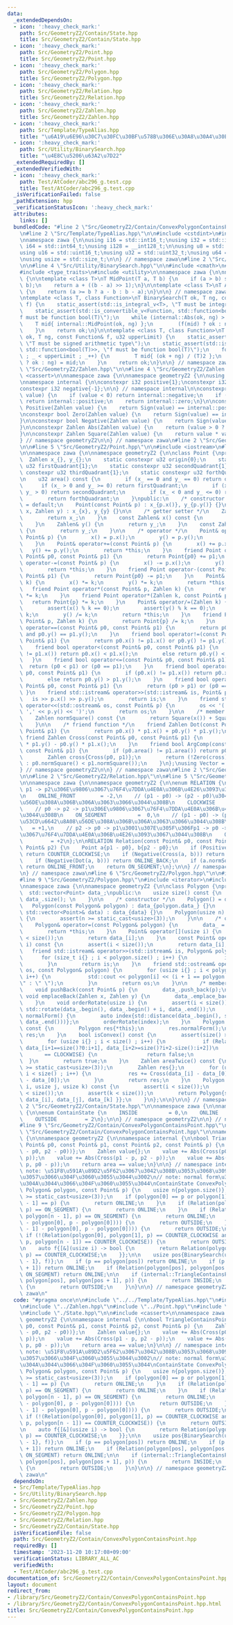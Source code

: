 ```yaml
---
data:
  _extendedDependsOn:
  - icon: ':heavy_check_mark:'
    path: Src/GeometryZ2/Contain/State.hpp
    title: Src/GeometryZ2/Contain/State.hpp
  - icon: ':heavy_check_mark:'
    path: Src/GeometryZ2/Point.hpp
    title: Src/GeometryZ2/Point.hpp
  - icon: ':heavy_check_mark:'
    path: Src/GeometryZ2/Polygon.hpp
    title: Src/GeometryZ2/Polygon.hpp
  - icon: ':heavy_check_mark:'
    path: Src/GeometryZ2/Relation.hpp
    title: Src/GeometryZ2/Relation.hpp
  - icon: ':heavy_check_mark:'
    path: Src/GeometryZ2/Zahlen.hpp
    title: Src/GeometryZ2/Zahlen.hpp
  - icon: ':heavy_check_mark:'
    path: Src/Template/TypeAlias.hpp
    title: "\u6A19\u6E96\u30C7\u30FC\u30BF\u578B\u306E\u30A8\u30A4\u30EA\u30A2\u30B9"
  - icon: ':heavy_check_mark:'
    path: Src/Utility/BinarySearch.hpp
    title: "\u4E8C\u5206\u63A2\u7D22"
  _extendedRequiredBy: []
  _extendedVerifiedWith:
  - icon: ':heavy_check_mark:'
    path: Test/AtCoder/abc296_g.test.cpp
    title: Test/AtCoder/abc296_g.test.cpp
  _isVerificationFailed: false
  _pathExtension: hpp
  _verificationStatusIcon: ':heavy_check_mark:'
  attributes:
    links: []
  bundledCode: "#line 2 \"Src/GeometryZ2/Contain/ConvexPolygonContainsPoint.hpp\"\n\
    \n#line 2 \"Src/Template/TypeAlias.hpp\"\n\n#include <cstdint>\n#include <cstddef>\n\
    \nnamespace zawa {\n\nusing i16 = std::int16_t;\nusing i32 = std::int32_t;\nusing\
    \ i64 = std::int64_t;\nusing i128 = __int128_t;\n\nusing u8 = std::uint8_t;\n\
    using u16 = std::uint16_t;\nusing u32 = std::uint32_t;\nusing u64 = std::uint64_t;\n\
    \nusing usize = std::size_t;\n\n} // namespace zawa\n#line 2 \"Src/Utility/BinarySearch.hpp\"\
    \n\n#line 4 \"Src/Utility/BinarySearch.hpp\"\n\n#include <cmath>\n#include <functional>\n\
    #include <type_traits>\n#include <utility>\n\nnamespace zawa {\n\nnamespace internal\
    \ {\n\ntemplate <class T>\nT MidPoint(T a, T b) {\n    if (a > b) std::swap(a,\
    \ b);\n    return a + ((b - a) >> 1);\n}\n\ntemplate <class T>\nT Abs(T a, T b)\
    \ {\n    return (a >= b ? a - b : b - a);\n}\n\n} // namespace zawa::internal\n\
    \ntemplate <class T, class Function>\nT BinarySearch(T ok, T ng, const Function&\
    \ f) {\n    static_assert(std::is_integral_v<T>, \"T must be integral type\");\n\
    \    static_assert(std::is_convertible_v<Function, std::function<bool(T)>>, \"\
    f must be function bool(T)\");\n    while (internal::Abs(ok, ng) > 1) {\n    \
    \    T mid{ internal::MidPoint(ok, ng) };\n        (f(mid) ? ok : ng) = mid;\n\
    \    }\n    return ok;\n}\n\ntemplate <class T, class Function>\nT BinarySearch(T\
    \ ok, T ng, const Function& f, u32 upperLimit) {\n    static_assert(std::is_signed_v<T>,\
    \ \"T must be signed arithmetic type\");\n    static_assert(std::is_convertible_v<Function,\
    \ std::function<bool(T)>>, \"f must be function bool(T)\");\n    for (u32 _{}\
    \ ; _ < upperLimit ; _++) {\n        T mid{ (ok + ng) / (T)2 };\n        (f(mid)\
    \ ? ok : ng) = mid;\n    }\n    return ok;\n}\n\n} // namespace zawa\n#line 2\
    \ \"Src/GeometryZ2/Zahlen.hpp\"\n\n#line 4 \"Src/GeometryZ2/Zahlen.hpp\"\n\n#include\
    \ <cassert>\n\nnamespace zawa {\n\nnamespace geometryZ2 {\n\nusing Zahlen = i64;\n\
    \nnamespace internal {\n\nconstexpr i32 positive{1};\nconstexpr i32 zero{0};\n\
    constexpr i32 negative{-1};\n\n} // namespace internal\n\nconstexpr i32 Sign(Zahlen\
    \ value) {\n    if (value < 0) return internal::negative;\n    if (value > 0)\
    \ return internal::positive;\n    return internal::zero;\n}\n\nconstexpr bool\
    \ Positive(Zahlen value) {\n    return Sign(value) == internal::positive;\n}\n\
    \nconstexpr bool Zero(Zahlen value) {\n    return Sign(value) == internal::zero;\n\
    }\n\nconstexpr bool Negative(Zahlen value) {\n    return Sign(value) == internal::negative;\n\
    }\n\nconstexpr Zahlen Abs(Zahlen value) {\n    return (value > 0 ? value : -value);\n\
    }\n\nconstexpr Zahlen Square(Zahlen value) {\n    return value * value;\n}\n\n\
    } // namespace geometryZ2\n\n} // namespace zawa\n#line 2 \"Src/GeometryZ2/Point.hpp\"\
    \n\n#line 5 \"Src/GeometryZ2/Point.hpp\"\n\n#include <iostream>\n#line 8 \"Src/GeometryZ2/Point.hpp\"\
    \n\nnamespace zawa {\n\nnamespace geometryZ2 {\n\nclass Point {\nprivate:\n  \
    \  Zahlen x_{}, y_{};\n    static constexpr u32 origin{0};\n    static constexpr\
    \ u32 firstQuadrant{1};\n    static constexpr u32 secondQuadrant{1};\n    static\
    \ constexpr u32 thirdQuadrant{1};\n    static constexpr u32 forthQuadrant{1};\n\
    \n    u32 area() const {\n        if (x_ == 0 and y_ == 0) return origin;\n  \
    \      if (x_ > 0 and y_ >= 0) return firstQuadrant;\n        if (x_ <= 0 and\
    \ y_ > 0) return secondQuadrant;\n        if (x_ < 0 and y_ <= 0) return thirdQuadrant;\n\
    \        return forthQuadrant;\n    }\npublic:\n    /* constructor */\n    Point()\
    \ = default;\n    Point(const Point& p) : x_{p.x()}, y_{p.y()} {}\n    Point(Zahlen\
    \ x, Zahlen y) : x_{x}, y_{y} {}\n\n    /* getter setter */\n    Zahlen& x() {\n\
    \        return x_;\n    }\n    const Zahlen& x() const {\n        return x_;\n\
    \    }\n    Zahlen& y() {\n        return y_;\n    }\n    const Zahlen& y() const\
    \ {\n        return y_;\n    }\n\n    /* operator */\n    Point& operator=(const\
    \ Point& p) {\n        x() = p.x();\n        y() = p.y();\n        return *this;\n\
    \    }\n    Point& operator+=(const Point& p) {\n        x() += p.x();\n     \
    \   y() += p.y();\n        return *this;\n    }\n    friend Point operator+(const\
    \ Point& p0, const Point& p1) {\n        return Point{p0} += p1;\n    }\n    Point&\
    \ operator-=(const Point& p) {\n        x() -= p.x();\n        y() -= p.y();\n\
    \        return *this;\n    }\n    friend Point operator-(const Point& p0, const\
    \ Point& p1) {\n        return Point{p0} -= p1;\n    }\n    Point& operator*=(Zahlen\
    \ k) {\n        x() *= k;\n        y() *= k;\n        return *this;\n    }\n \
    \   friend Point operator*(const Point& p, Zahlen k) {\n        return Point{p}\
    \ *= k;\n    }\n    friend Point operator*(Zahlen k, const Point& p) {\n     \
    \   return Point{p} *= k;\n    }\n    Point& operator/=(Zahlen k) {\n        assert(k);\n\
    \        assert(x() % k == 0);\n        assert(y() % k == 0);\n        x() /=\
    \ k;\n        y() /= k;\n        return *this;\n    }\n    friend Point operator/(const\
    \ Point& p, Zahlen k) {\n        return Point{p} /= k;\n    }\n    friend bool\
    \ operator==(const Point& p0, const Point& p1) {\n        return p0.x() == p1.x()\
    \ and p0.y() == p1.y();\n    }\n    friend bool operator!=(const Point& p0, const\
    \ Point& p1) {\n        return p0.x() != p1.x() or p0.y() != p1.y();\n    }\n\
    \    friend bool operator<(const Point& p0, const Point& p1) {\n        if (p0.x()\
    \ != p1.x()) return p0.x() < p1.x();\n        else return p0.y() < p1.y();\n \
    \   }\n    friend bool operator<=(const Point& p0, const Point& p1) {\n      \
    \  return (p0 < p1) or (p0 == p1);\n    }\n    friend bool operator>(const Point&\
    \ p0, const Point& p1) {\n        if (p0.x() != p1.x()) return p0.x() > p1.x();\n\
    \        else return p0.y() > p1.y();\n    }\n    friend bool operator>=(const\
    \ Point& p0, const Point& p1) {\n        return (p0 > p1) or (p0 == p1);\n   \
    \ }\n    friend std::istream& operator>>(std::istream& is, Point& p) {\n     \
    \   is >> p.x() >> p.y();\n        return is;\n    }\n    friend std::ostream&\
    \ operator<<(std::ostream& os, const Point& p) {\n        os << '(' << p.x() <<\
    \ ',' << p.y() << ')';\n        return os;\n    }\n\n    /* member function */\n\
    \    Zahlen normSquare() const {\n        return Square(x()) + Square(y());\n\
    \    }\n\n    /* friend function */\n    friend Zahlen Dot(const Point& p0, const\
    \ Point& p1) {\n        return p0.x() * p1.x() + p0.y() * p1.y();\n    }\n   \
    \ friend Zahlen Cross(const Point& p0, const Point& p1) {\n        return p0.x()\
    \ * p1.y() - p0.y() * p1.x();\n    }\n    friend bool ArgComp(const Point& p0,\
    \ const Point& p1) {\n        if (p0.area() != p1.area()) return p0.area() < p1.area();\n\
    \        Zahlen cross{Cross(p0, p1)};\n        return (!Zero(cross) ? Positive(cross)\
    \ : p0.normSquare() < p1.normSquare());\n    }\n};\nusing Vector = Point;\n\n\
    } // namespace geometryZ2\n\n} // namespace zawa\n#line 2 \"Src/GeometryZ2/Polygon.hpp\"\
    \n\n#line 2 \"Src/GeometryZ2/Relation.hpp\"\n\n#line 5 \"Src/GeometryZ2/Relation.hpp\"\
    \n\nnamespace zawa {\n\nnamespace geometryZ2 {\n\nenum RELATION {\n    // p0 ->\
    \ p1 -> p2\u306E\u9806\u3067\u76F4\u7DDA\u4E0A\u306B\u4E26\u3093\u3067\u3044\u308B\
    \n    ONLINE_FRONT        = -2,\n    // (p1 - p0) -> (p2 - p0)\u304C\u6642\u8A08\
    \u56DE\u308A\u306B\u306A\u3063\u3066\u3044\u308B\n    CLOCKWISE           = -1,\n\
    \    // p0 -> p2 -> p1\u306E\u9806\u3067\u76F4\u7DDA\u4E0A\u306B\u4E26\u3093\u3067\
    \u3044\u308B\n    ON_SEGMENT          =  0,\n    // (p1 - p0) -> (p2 - p0)\u304C\
    \u53CD\u6642\u8A08\u56DE\u308A\u306B\u306A\u3063\u3066\u3044\u308B\n    COUNTER_CLOCKWISE\
    \   = +1,\n    // p2 -> p0 -> p1\u3001\u307E\u305F\u306Fp1 -> p0 -> p2\u306E\u9806\
    \u3067\u76F4\u7DDA\u4E0A\u306B\u4E26\u3093\u3067\u3044\u308B\n    ONLINE_BACK\
    \         = +2\n};\n\nRELATION Relation(const Point& p0, const Point& p1, const\
    \ Point& p2) {\n    Point a{p1 - p0}, b{p2 - p0};\n    if (Positive(Cross(a, b)))\
    \ return COUNTER_CLOCKWISE;\n    if (Negative(Cross(a, b))) return CLOCKWISE;\n\
    \    if (Negative(Dot(a, b))) return ONLINE_BACK;\n    if (a.normSquare() < b.normSquare())\
    \ return ONLINE_FRONT;\n    return ON_SEGMENT;\n};\n\n} // namespace geometryZ2\n\
    \n} // namespace zawa\n#line 6 \"Src/GeometryZ2/Polygon.hpp\"\n\n#include <algorithm>\n\
    #line 9 \"Src/GeometryZ2/Polygon.hpp\"\n#include <iterator>\n#include <vector>\n\
    \nnamespace zawa {\n\nnamespace geometryZ2 {\n\nclass Polygon {\nprivate:\n  \
    \  std::vector<Point> data_;\npublic:\n    usize size() const {\n        return\
    \ data_.size(); \n    }\n\n    /* constructor */\n    Polygon() = default;\n \
    \   Polygon(const Polygon& polygon) : data_{polygon.data_} {}\n    Polygon(const\
    \ std::vector<Point>& data) : data_{data} {}\n    Polygon(usize n) : data_{n}\
    \ {\n        assert(n >= static_cast<usize>(3));\n    }\n\n    /* operator */\n\
    \    Polygon& operator=(const Polygon& polygon) {\n        data_ = polygon.data_;\n\
    \        return *this;\n    }\n    Point& operator[](usize i) {\n        assert(i\
    \ < size());\n        return data_[i];\n    }\n    const Point& operator[](usize\
    \ i) const {\n        assert(i < size());\n        return data_[i];\n    }\n \
    \   friend std::istream& operator>>(std::istream& is, Polygon& polygon) {\n  \
    \      for (size_t i{} ; i < polygon.size() ; i++) {\n            is >> polygon[i];\n\
    \        }\n        return is;\n    }\n    friend std::ostream& operator<<(std::ostream&\
    \ os, const Polygon& polygon) {\n        for (usize i{} ; i < polygon.size() ;\
    \ i++) {\n            std::cout << polygon[i] << (i + 1 == polygon.size() ? \"\
    \" : \" \");\n        }\n        return os;\n    }\n\n    /* member function */\n\
    \    void pushBack(const Point& p) {\n        data_.push_back(p);\n    }\n   \
    \ void emplaceBack(Zahlen x, Zahlen y) {\n        data_.emplace_back(x, y);\n\
    \    }\n    void orderRotate(usize i) {\n        assert(i < size());\n       \
    \ std::rotate(data_.begin(), data_.begin() + i, data_.end());\n    }\n    void\
    \ normalForm() {\n        auto index{std::distance(data_.begin(), std::min_element(data_.begin(),\
    \ data_.end()))};\n        orderRotate(index);\n    }\n    Polygon normalFormed()\
    \ const {\n        Polygon res{*this};\n        res.normalForm();\n        return\
    \ res;\n    }\n    bool isConvex() const {\n        assert(size() >= static_cast<usize>(3));\n\
    \        for (usize i{} ; i < size() ; i++) {\n            if (Relation(data_[i],\
    \ data_[i+1==size()?0:i+1], data_[i+2>=size()?i+2-size():i+2])\n             \
    \       == CLOCKWISE) {\n                return false;\n            }\n      \
    \  }\n        return true;\n    }\n    Zahlen areaTwice() const {\n        assert(size()\
    \ >= static_cast<usize>(3));\n        Zahlen res{};\n        for (usize i{1} ;\
    \ i < size() ; i++) {\n            res += Cross(data_[i] - data_[0], data_[i+1==size()?0:i+1]\
    \ - data_[0]);\n        }\n        return res;\n    }\n    Polygon subtriangle(usize\
    \ i, usize j, usize k) const {\n        assert(i < size());\n        assert(j\
    \ < size());\n        assert(k < size());\n        return Polygon{std::vector<Point>{\
    \ data_[i], data_[j], data_[k] }};\n    }\n};\n\n}\n\n} // namespace zawa\n#line\
    \ 2 \"Src/GeometryZ2/Contain/State.hpp\"\n\nnamespace zawa {\n\nnamespace geometryZ2\
    \ {\n\nenum ContainState {\n    INSIDE          = 0,\n    ONLINE          = 1,\n\
    \    OUTSIDE         = 2\n};\n\n} // namespace geometryZ2\n\n} // namespace zawa\n\
    #line 9 \"Src/GeometryZ2/Contain/ConvexPolygonContainsPoint.hpp\"\n\n#line 11\
    \ \"Src/GeometryZ2/Contain/ConvexPolygonContainsPoint.hpp\"\n\nnamespace zawa\
    \ {\n\nnamespace geometryZ2 {\n\nnamespace internal {\n\nbool TriangleContainsPoint(const\
    \ Point& p0, const Point& p1, const Point& p2, const Point& p) {\n    Zahlen area{Abs(Cross(p1\
    \ - p0, p2 - p0))};\n    Zahlen value{};\n    value += Abs(Cross(p0 - p, p1 -\
    \ p));\n    value += Abs(Cross(p1 - p, p2 - p));\n    value += Abs(Cross(p2 -\
    \ p, p0 - p));\n    return area == value;\n}\n\n} // namespace internal\n\n//\
    \ note: \u51F8\u591A\u89D2\u5F62\u3067\u3042\u308B\u3053\u3068\u3092\u78BA\u8A8D\
    \u3057\u3066\u304F\u3060\u3055\u3044\u3002\n// note: normal form\u306B\u3057\u3066\
    \u304A\u3044\u3066\u304F\u3060\u3055\u3044\nContainState ConvexPolygonContainsPoint(const\
    \ Polygon& polygon, const Point& p) {\n    usize n{polygon.size()};\n    assert(n\
    \ >= static_cast<usize>(3));\n    if (polygon[0] == p or polygon[1] == p or polygon[n\
    \ - 1] == p) {\n        return ONLINE;\n    }\n    if (Relation(polygon[0], polygon[1],\
    \ p) == ON_SEGMENT) {\n        return ONLINE;\n    }\n    if (Relation(polygon[0],\
    \ polygon[n - 1], p) == ON_SEGMENT) {\n        return ONLINE;\n    }\n    if (Zero(Cross(polygon[1]\
    \ - polygon[0], p - polygon[0]))) {\n        return OUTSIDE;\n    }\n    if (Zero(Cross(polygon[n\
    \ - 1] - polygon[0], p - polygon[0]))) {\n        return OUTSIDE;\n    }\n   \
    \ if (!(Relation(polygon[0], polygon[1], p) == COUNTER_CLOCKWISE and Relation(polygon[0],\
    \ p, polygon[n - 1]) == COUNTER_CLOCKWISE)) {\n        return OUTSIDE;\n    }\n\
    \n    auto f{[&](usize i) -> bool {\n        return Relation(polygon[0], polygon[i],\
    \ p) == COUNTER_CLOCKWISE;\n    }};\n\n    usize pos{BinarySearch(usize{0}, usize{n\
    \ - 1}, f)};\n    if (p == polygon[pos]) return ONLINE;\n    if (p == polygon[pos\
    \ + 1]) return ONLINE;\n    if (Relation(polygon[pos], polygon[pos + 1], p) ==\
    \ ON_SEGMENT) return ONLINE;\n\n    if (internal::TriangleContainsPoint(polygon[0],\
    \ polygon[pos], polygon[pos + 1], p)) {\n        return INSIDE;\n    }\n    else\
    \ {\n        return OUTSIDE;\n    }\n}\n\n} // namespace geometryZ2\n\n} // namespace\
    \ zawa\n"
  code: "#pragma once\n\n#include \"../../Template/TypeAlias.hpp\"\n#include \"../../Utility/BinarySearch.hpp\"\
    \n#include \"../Zahlen.hpp\"\n#include \"../Point.hpp\"\n#include \"../Polygon.hpp\"\
    \n#include \"./State.hpp\"\n\n#include <cassert>\n\nnamespace zawa {\n\nnamespace\
    \ geometryZ2 {\n\nnamespace internal {\n\nbool TriangleContainsPoint(const Point&\
    \ p0, const Point& p1, const Point& p2, const Point& p) {\n    Zahlen area{Abs(Cross(p1\
    \ - p0, p2 - p0))};\n    Zahlen value{};\n    value += Abs(Cross(p0 - p, p1 -\
    \ p));\n    value += Abs(Cross(p1 - p, p2 - p));\n    value += Abs(Cross(p2 -\
    \ p, p0 - p));\n    return area == value;\n}\n\n} // namespace internal\n\n//\
    \ note: \u51F8\u591A\u89D2\u5F62\u3067\u3042\u308B\u3053\u3068\u3092\u78BA\u8A8D\
    \u3057\u3066\u304F\u3060\u3055\u3044\u3002\n// note: normal form\u306B\u3057\u3066\
    \u304A\u3044\u3066\u304F\u3060\u3055\u3044\nContainState ConvexPolygonContainsPoint(const\
    \ Polygon& polygon, const Point& p) {\n    usize n{polygon.size()};\n    assert(n\
    \ >= static_cast<usize>(3));\n    if (polygon[0] == p or polygon[1] == p or polygon[n\
    \ - 1] == p) {\n        return ONLINE;\n    }\n    if (Relation(polygon[0], polygon[1],\
    \ p) == ON_SEGMENT) {\n        return ONLINE;\n    }\n    if (Relation(polygon[0],\
    \ polygon[n - 1], p) == ON_SEGMENT) {\n        return ONLINE;\n    }\n    if (Zero(Cross(polygon[1]\
    \ - polygon[0], p - polygon[0]))) {\n        return OUTSIDE;\n    }\n    if (Zero(Cross(polygon[n\
    \ - 1] - polygon[0], p - polygon[0]))) {\n        return OUTSIDE;\n    }\n   \
    \ if (!(Relation(polygon[0], polygon[1], p) == COUNTER_CLOCKWISE and Relation(polygon[0],\
    \ p, polygon[n - 1]) == COUNTER_CLOCKWISE)) {\n        return OUTSIDE;\n    }\n\
    \n    auto f{[&](usize i) -> bool {\n        return Relation(polygon[0], polygon[i],\
    \ p) == COUNTER_CLOCKWISE;\n    }};\n\n    usize pos{BinarySearch(usize{0}, usize{n\
    \ - 1}, f)};\n    if (p == polygon[pos]) return ONLINE;\n    if (p == polygon[pos\
    \ + 1]) return ONLINE;\n    if (Relation(polygon[pos], polygon[pos + 1], p) ==\
    \ ON_SEGMENT) return ONLINE;\n\n    if (internal::TriangleContainsPoint(polygon[0],\
    \ polygon[pos], polygon[pos + 1], p)) {\n        return INSIDE;\n    }\n    else\
    \ {\n        return OUTSIDE;\n    }\n}\n\n} // namespace geometryZ2\n\n} // namespace\
    \ zawa\n"
  dependsOn:
  - Src/Template/TypeAlias.hpp
  - Src/Utility/BinarySearch.hpp
  - Src/GeometryZ2/Zahlen.hpp
  - Src/GeometryZ2/Point.hpp
  - Src/GeometryZ2/Polygon.hpp
  - Src/GeometryZ2/Relation.hpp
  - Src/GeometryZ2/Contain/State.hpp
  isVerificationFile: false
  path: Src/GeometryZ2/Contain/ConvexPolygonContainsPoint.hpp
  requiredBy: []
  timestamp: '2023-11-20 10:17:08+09:00'
  verificationStatus: LIBRARY_ALL_AC
  verifiedWith:
  - Test/AtCoder/abc296_g.test.cpp
documentation_of: Src/GeometryZ2/Contain/ConvexPolygonContainsPoint.hpp
layout: document
redirect_from:
- /library/Src/GeometryZ2/Contain/ConvexPolygonContainsPoint.hpp
- /library/Src/GeometryZ2/Contain/ConvexPolygonContainsPoint.hpp.html
title: Src/GeometryZ2/Contain/ConvexPolygonContainsPoint.hpp
---
```

